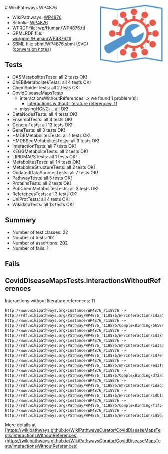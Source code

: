 <img style="float: right; width: 200px" src="../logo.png" />
# WikiPathways WP4876

* WikiPathways: [WP4876](https://identifiers.org/wikipathways:WP4876)
* Scholia: [WP4876](https://scholia.toolforge.org/wikipathways/WP4876)
* WPRDF file: [wp/Human/WP4876.ttl](../wp/Human/WP4876.ttl)
* GPMLRDF file: [wp/gpml/Human/WP4876.ttl](../wp/gpml/Human/WP4876.ttl)
* SBML file: [sbml/WP4876.sbml](../sbml/WP4876.sbml) ([SVG](../sbml/WP4876.svg)) ([conversion notes](../sbml/WP4876.txt))

## Tests
* CASMetabolitesTests: all 2 tests OK!
* ChEBIMetabolitesTests: all 4 tests OK!
* ChemSpiderTests: all 2 tests OK!
* CovidDiseaseMapsTests
    * interactionsWithoutReferences: .x we found 1 problem(s):
        * [Interactions without literature references: 11](#9701cce2)
    * missingHGNC: .. all OK!
* DataNodesTests: all 4 tests OK!
* EnsemblTests: all 4 tests OK!
* GeneralTests: all 13 tests OK!
* GeneTests: all 3 tests OK!
* HMDBMetabolitesTests: all 1 tests OK!
* HMDBSecMetabolitesTests: all 3 tests OK!
* InteractionTests: all 7 tests OK!
* KEGGMetaboliteTests: all 2 tests OK!
* LIPIDMAPSTests: all 1 tests OK!
* MetabolitesTests: all 14 tests OK!
* MetaboliteStructureTests: all 2 tests OK!
* OudatedDataSourcesTests: all 7 tests OK!
* PathwayTests: all 5 tests OK!
* ProteinsTests: all 2 tests OK!
* PubChemMetabolitesTests: all 3 tests OK!
* ReferencesTests: all 3 tests OK!
* UniProtTests: all 4 tests OK!
* WikidataTests: all 13 tests OK!


## Summary

* Number of test classes: 22
* Number of tests: 101
* Number of assertions: 202
* Number of fails: 1

## Fails

<a name="9701cce2" />

## CovidDiseaseMapsTests.interactionsWithoutReferences

Interactions without literature references: 11
```
http://www.wikipathways.org/instance/WP4876_r118876 -> http://rdf.wikipathways.org/Pathway/WP4876_r118876/WP/Interaction/idaa5a11ed
http://www.wikipathways.org/instance/WP4876_r118876 -> http://rdf.wikipathways.org/Pathway/WP4876_r118876/ComplexBinding/b6589
http://www.wikipathways.org/instance/WP4876_r118876 -> http://rdf.wikipathways.org/Pathway/WP4876_r118876/WP/Interaction/id38c72c84
http://www.wikipathways.org/instance/WP4876_r118876 -> http://rdf.wikipathways.org/Pathway/WP4876_r118876/WP/Interaction/id3a35678b
http://www.wikipathways.org/instance/WP4876_r118876 -> http://rdf.wikipathways.org/Pathway/WP4876_r118876/WP/Interaction/id7ef1c6cf
http://www.wikipathways.org/instance/WP4876_r118876 -> http://rdf.wikipathways.org/Pathway/WP4876_r118876/WP/Interaction/ed3f9
http://www.wikipathways.org/instance/WP4876_r118876 -> http://rdf.wikipathways.org/Pathway/WP4876_r118876/ComplexBinding/d72a0
http://www.wikipathways.org/instance/WP4876_r118876 -> http://rdf.wikipathways.org/Pathway/WP4876_r118876/WP/Interaction/idad3dc034
http://www.wikipathways.org/instance/WP4876_r118876 -> http://rdf.wikipathways.org/Pathway/WP4876_r118876/WP/Interaction/idb1ca554
http://www.wikipathways.org/instance/WP4876_r118876 -> http://rdf.wikipathways.org/Pathway/WP4876_r118876/ComplexBinding/f1f54
http://www.wikipathways.org/instance/WP4876_r118876 -> http://rdf.wikipathways.org/Pathway/WP4876_r118876/WP/Interaction/id56c2671f
```

More details at [https://wikipathways.github.io/WikiPathwaysCurator/CovidDiseaseMapsTests/interactionsWithoutReferences](https://wikipathways.github.io/WikiPathwaysCurator/CovidDiseaseMapsTests/interactionsWithoutReferences)

